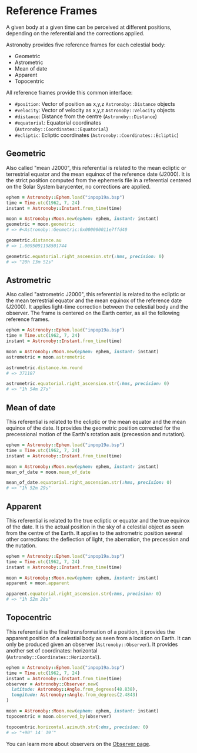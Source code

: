 # Reference Frames

A given body at a given time can be perceived at different positions, depending
on the referential and the corrections applied.

Astronoby provides five reference frames for each celestial body:

* Geometric
* Astrometric
* Mean of date
* Apparent
* Topocentric

All reference frames provide this common interface:

* `#position`: Vector of position as x,y,z `Astronoby::Distance` objects
* `#velocity`: Vector of velocity as x,y,z `Astronoby::Velocity` objects
* `#distance`: Distance from the centre (`Astronoby::Distance`)
* `#equatorial`: Equatorial coordinates (`Astronoby::Coordinates::Equatorial`)
* `#ecliptic`: Ecliptic coordinates (`Astronoby::Coordinates::Ecliptic`)

## Geometric

Also called "mean J2000", this referential is related to the mean ecliptic or
terrestrial equator and the mean equinox of the reference date (J2000). It is
the strict position computed from the ephemeris file in a referential centered
on the Solar System barycenter, no corrections are applied.

```rb
ephem = Astronoby::Ephem.load("inpop19a.bsp")
time = Time.utc(1962, 7, 24)
instant = Astronoby::Instant.from_time(time)

moon = Astronoby::Moon.new(ephem: ephem, instant: instant)
geometric = moon.geometric
# => #<Astronoby::Geometric:0x000000011e7ffd40

geometric.distance.au
# => 1.0095091198501744

geometric.equatorial.right_ascension.str(:hms, precision: 0)
# => "20h 13m 52s"
```

## Astrometric

Also called "astrometric J2000", this referential is related to the ecliptic or
the mean terrestrial equator and the mean equinox of the reference date (J2000).
It applies light-time correction between the celestial body and the observer.
The frame is centered on the Earth center, as all the following reference
frames.

```rb
ephem = Astronoby::Ephem.load("inpop19a.bsp")
time = Time.utc(1962, 7, 24)
instant = Astronoby::Instant.from_time(time)

moon = Astronoby::Moon.new(ephem: ephem, instant: instant)
astrometric = moon.astrometric

astrometric.distance.km.round
# => 371187

astrometric.equatorial.right_ascension.str(:hms, precision: 0)
# => "1h 54m 27s"
```

## Mean of date

This referential is related to the ecliptic or the mean equator and the mean
equinox of the date. It provides the geometric position corrected for the
precessional motion of the Earth's rotation axis (precession and nutation).


```rb
ephem = Astronoby::Ephem.load("inpop19a.bsp")
time = Time.utc(1962, 7, 24)
instant = Astronoby::Instant.from_time(time)

moon = Astronoby::Moon.new(ephem: ephem, instant: instant)
mean_of_date = moon.mean_of_date

mean_of_date.equatorial.right_ascension.str(:hms, precision: 0)
# => "1h 52m 29s"
```

## Apparent

This referential is related to the true ecliptic or equator and the true equinox
of the date. It is the actual position in the sky of a celestial object as seen
from the centre of the Earth. It applies to the astrometric position several
other corrections: the deflection of light, the aberration, the precession and
the nutation.

```rb
ephem = Astronoby::Ephem.load("inpop19a.bsp")
time = Time.utc(1962, 7, 24)
instant = Astronoby::Instant.from_time(time)

moon = Astronoby::Moon.new(ephem: ephem, instant: instant)
apparent = moon.apparent

apparent.equatorial.right_ascension.str(:hms, precision: 0)
# => "1h 52m 28s"
```

## Topocentric

This referential is the final transformation of a position, it provides the
apparent position of a celestial body as seen from a location on Earth. It can
only be produced given an observer (`Astronoby::Observer`). It provides another
set of coordinates: horizontal (`Astronoby::Coordinates::Horizontal`).

```rb
ephem = Astronoby::Ephem.load("inpop19a.bsp")
time = Time.utc(1962, 7, 24)
instant = Astronoby::Instant.from_time(time)
observer = Astronoby::Observer.new(
  latitude: Astronoby::Angle.from_degrees(48.838),
  longitude: Astronoby::Angle.from_degrees(2.4843)
)

moon = Astronoby::Moon.new(ephem: ephem, instant: instant)
topocentric = moon.observed_by(observer)

topocentric.horizontal.azimuth.str(:dms, precision: 0)
# => "+90° 14′ 19″"
```

You can learn more about observers on the [Observer page].

[Observer page]: observer.md
